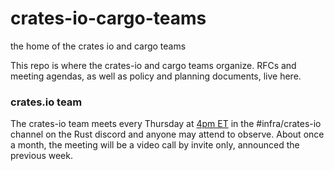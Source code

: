 # crates-io-cargo-teams
the home of the crates io and cargo teams

This repo is where the crates-io and cargo teams organize. RFCs and meeting agendas, as well as policy and planning documents, live here.

### crates.io team

The crates-io team meets every Thursday at [4pm ET](https://www.thetimezoneconverter.com/?t=2%3A00PM&tz=MT%20(Mountain%20Time)) in the #infra/crates-io channel on the Rust discord and anyone may attend to observe. About once a month, the meeting will be a video call by invite only, announced the previous week.
